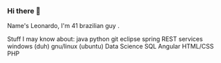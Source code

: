 ### Hi there 👋

Name's Leonardo, I'm 41 brazilian guy .

Stuff I may know about:
java
python
git
eclipse
spring
REST services
windows (duh)
gnu/linux (ubuntu)
Data Science
SQL
Angular
HTML/CSS
PHP
